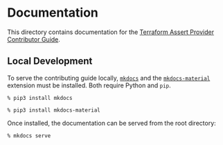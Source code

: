 # Documentation

This directory contains documentation for the [Terraform Assert Provider Contributor Guide](https://bschaatsbergen.github.io/terraform-provider-assert/).

## Local Development

To serve the contributing guide locally, [`mkdocs`](https://www.mkdocs.org/user-guide/installation/) and the [`mkdocs-material`](https://github.com/squidfunk/mkdocs-material#quick-start) extension must be installed. Both require Python and `pip`.

```console
% pip3 install mkdocs
```

```console
% pip3 install mkdocs-material
```

Once installed, the documentation can be served from the root directory:

```console
% mkdocs serve
```
